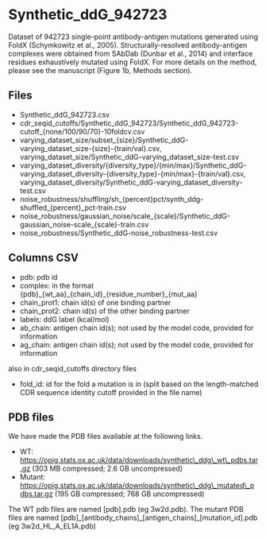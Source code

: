 # Synthetic\_ddG\_942723

Dataset of 942723 single-point antibody-antigen mutations generated using FoldX (Schymkowitz et al., 2005). Structurally-resolved antibody-antigen complexes were obtained from SAbDab (Dunbar et al., 2014) and interface residues exhaustively mutated using FoldX. For more details on the method, please see the manuscript (Figure 1b, Methods section).

## Files

- Synthetic\_ddG\_942723.csv
- cdr\_seqid\_cutoffs/Synthetic\_ddG\_942723/Synthetic\_ddG\_942723-cutoff\_{none/100/90/70}-10foldcv.csv
- varying\_dataset\_size/subset\_{size}/Synthetic\_ddG-varying\_dataset\_size-{size}-{train/val}.csv, varying\_dataset\_size/Synthetic\_ddG-varying\_dataset\_size-test.csv
- varying\_dataset\_diversity/{diversity\_type}/{min/max}/Synthetic\_ddG-varying\_dataset\_diversity-{diversity\_type}-{min/max}-{train/val}.csv, varying\_dataset\_diversity/Synthetic\_ddG-varying\_dataset\_diversity-test.csv
- noise\_robustness/shuffling/sh\_{percent}pct/synth\_ddg-shuffled\_{percent}\_pct-train.csv
- noise\_robustness/gaussian\_noise/scale_{scale}/Synthetic_ddG-gaussian_noise-scale_{scale}-train.csv
- noise\_robustness/Synthetic\_ddG-noise\_robustness-test.csv

## Columns CSV

- pdb: pdb id
- complex: in the format {pdb}\_{wt\_aa}\_{chain\_id}\_{residue\_number}\_{mut\_aa}
- chain\_prot1: chain id(s) of one binding partner
- chain\_prot2: chain id(s) of the other binding partner
- labels: ddG label (kcal/mol)
- ab\_chain: antigen chain id(s); not used by the model code, provided for information
- ag\_chain: antigen chain id(s); not used by the model code, provided for information

also in cdr\_seqid\_cutoffs directory files
- fold\_id: id for the fold a mutation is in (split based on the length-matched CDR sequence identity cutoff provided in the file name)

## PDB files
We have made the PDB files available at the following links.
  - WT: https://opig.stats.ox.ac.uk/data/downloads/synthetic\_ddg\_wt\_pdbs.tar.gz (303 MB compressed; 2.6 GB uncompressed)
  - Mutant: https://opig.stats.ox.ac.uk/data/downloads/synthetic\_ddg\_mutated\_pdbs.tar.gz (195 GB compressed; 768 GB uncompressed)

The WT pdb files are named [pdb].pdb (eg 3w2d.pdb). The mutant PDB files are named [pdb]\_[antibody\_chains]\_[antigen\_chains]\_[mutation\_id].pdb (eg 3w2d\_HL\_A\_EL1A.pdb)

